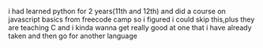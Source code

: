 i had learned python for 2 years(11th and 12th) and did a course on javascript basics from freecode camp so i figured i could skip this,plus they are teaching C and i kinda wanna get really good at one that i have already taken and then go for another language
